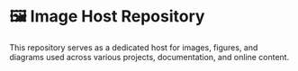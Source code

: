 # 🖼️ Image Host Repository

This repository serves as a dedicated host for images, figures, and diagrams used across various projects, documentation, and online content.
